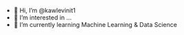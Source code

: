 - 👋 Hi, I’m @kawlevinit1
- 👀 I’m interested in ...
- 🌱 I’m currently learning Machine Learning & Data Science

<!---
kawlevinit1/kawlevinit1 is a ✨ special ✨ repository because its `README.md` (this file) appears on your GitHub profile.
You can click the Preview link to take a look at your changes.
--->
